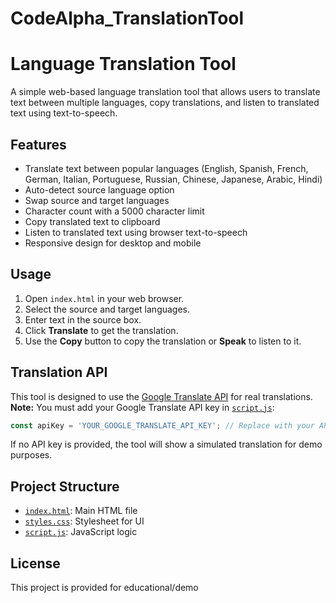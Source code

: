 # CodeAlpha_TranslationTool
# Language Translation Tool

A simple web-based language translation tool that allows users to translate text between multiple languages, copy translations, and listen to translated text using text-to-speech.

## Features

- Translate text between popular languages (English, Spanish, French, German, Italian, Portuguese, Russian, Chinese, Japanese, Arabic, Hindi)
- Auto-detect source language option
- Swap source and target languages
- Character count with a 5000 character limit
- Copy translated text to clipboard
- Listen to translated text using browser text-to-speech
- Responsive design for desktop and mobile

## Usage

1. Open `index.html` in your web browser.
2. Select the source and target languages.
3. Enter text in the source box.
4. Click **Translate** to get the translation.
5. Use the **Copy** button to copy the translation or **Speak** to listen to it.

## Translation API

This tool is designed to use the [Google Translate API](https://cloud.google.com/translate/docs/reference/rest/v2/translate) for real translations.  
**Note:** You must add your Google Translate API key in [`script.js`](script.js):

```js
const apiKey = 'YOUR_GOOGLE_TRANSLATE_API_KEY'; // Replace with your API key
```

If no API key is provided, the tool will show a simulated translation for demo purposes.

## Project Structure

- [`index.html`](index.html): Main HTML file
- [`styles.css`](styles.css): Stylesheet for UI
- [`script.js`](script.js): JavaScript logic

## License

This project is provided for educational/demo
